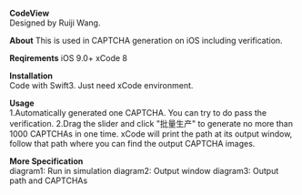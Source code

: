 __CodeView__  
Designed by Ruiji Wang.

__About__
This is used in CAPTCHA generation on iOS including verification.

__Reqirements__
iOS 9.0+
xCode 8

__Installation__  
Code with Swift3. Just need xCode environment.

__Usage__  
1.Automatically generated one CAPTCHA. You can try to do pass the verification.
2.Drag the slider and click "批量生产" to generate no more than 1000 CAPTCHAs in one time. xCode will print the path at its output window, follow that path where you can find the output CAPTCHA images.

__More Specification__   
diagram1: Run in simulation
diagram2: Output window
diagram3: Output path and CAPTCHAs

